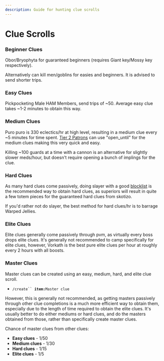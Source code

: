 ```yaml
---
description: Guide for hunting clue scrolls
---
```


# Clue Scrolls

### Beginner Clues

Obor/Bryophyta for guaranteed beginners (requires Giant key/Mossy key respectively).

Alternatively can kill men/goblins for easies and beginners. It is advised to send shorter trips.

### Easy Clues

Pickpocketing Male HAM Members, send trips of \~50. Average easy clue takes \~1-2 minutes to obtain this way.

### Medium Clues

Puro puro is 330 eclectics/hr at high level, resulting in a medium clue every \~5 minutes for time spent. [Tier 2 Patrons](https://www.patreon.com/oldschoolbot) can use "open\_until" for the medium clues making this very quick and easy.

Killing \~100 guards at a time with a cannon is an alternative for slightly slower meds/hour, but doesn't require opening a bunch of implings for the clue.

### Hard Clues

As many hard clues come passively, doing slayer with a good [blocklist](../../skills/slayer/) is the recommended way to obtain hard clues, as superiors will result in quite a few totem pieces for the guaranteed hard clues from skotizo.

If you'd rather not do slayer, the best method for hard clues/hr is to barrage Warped Jellies.

### Elite Clues

Elite clues generally come passively through pvm, as virtually every boss drops elite clues. It's generally not recommended to camp specifically for elite clues, however, Vorkath is the best pure elite clues per hour at roughly every 2 hours with all boosts.

### Master Clues

Master clues can be created using an easy, medium, hard, and elite clue scroll.&#x20;

* `/create`` `**`item:`**`Master clue`

However, this is generally not recommended, as getting masters passively through other clue completions is a much more efficient way to obtain them, especially due to the length of time required to obtain the elite clues. It's usually better to do either mediums or hard clues, and do the masters obtained from those, rather than specifically create master clues.

Chance of master clues from other clues:

* **Easy clues** - 1/50
* **Medium clues** - 1/30
* **Hard clues** - 1/15
* **Elite clues** - 1/5
